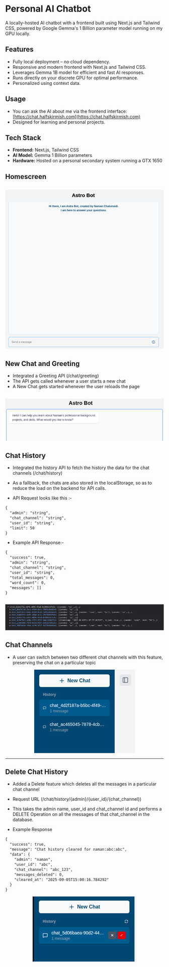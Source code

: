 # Personal AI Chatbot

A locally-hosted AI chatbot with a frontend built using Next.js and Tailwind CSS, powered by Google Gemma's 1 Billion parameter model running on my GPU locally.

## Features

- Fully local deployment – no cloud dependency.
- Responsive and modern frontend with Next.js and Tailwind CSS.
- Leverages Gemma 1B model for efficient and fast AI responses.
- Runs directly on your discrete GPU for optimal performance.
- Personalized using context data.

## Usage

- You can ask the AI about me via the frontend interface: [https://chat.halfskirmish.com](https://chat.halfskirmish.com)
- Designed for learning and personal projects.

## Tech Stack

- **Frontend:** Next.js, Tailwind CSS
- **AI Model:** Gemma 1 Billion parameters
- **Hardware:** Hosted on a personal secondary system running a GTX 1650

## Homescreen

![UI](/images/ui.png)
---

## New Chat and Greeting

- Integrated a Greeting API (/chat/greeting)
- The API gets called whenever a user starts a new chat
- A New Chat gets started whenever the user reloads the page
  
![New Chat](/images/greeting.png)
---

## Chat History

- Integrated the history API to fetch the history the data for the chat channels
(/chat/history)
- As a fallback, the chats are also stored in the localStorage, so as to reduce the load on the backend for API calls.

- API Request looks like this :-

```
{
  "admin": "string",
  "chat_channel": "string",
  "user_id": "string",
  "limit": 50
}
```

- Example API Response:-
```
{
  "success": true,
  "admin": "string",
  "chat_channel": "string",
  "user_id": "string",
  "total_messages": 0,
  "word_count": 0,
  "messages": []
}
```


   ![Chat History](/images/ChatHistory.png)
  ---

## Chat Channels

- A user can switch between two different chat channels with this feature, preserving the chat on a particular topic
  
<p align="center">
  <img src="/images/ChatChannel.png" alt="Chat History" />
</p>


---

## Delete Chat History
- Added a Delete feature which deletes all the messages in a particular chat channel

- Request URL
(/chat/history/{admin}/{user_id}/{chat_channel})

- This takes the admin name, user_id and chat_channel id and performs a DELETE Operation on all the messages of that chat_channel in the database.

- Example Response
```
{
  "success": true,
  "message": "Chat history cleared for naman:abc:abc",
  "data": {
    "admin": "naman",
    "user_id": "abc",
    "chat_channel": "abc_123",
    "messages_deleted": 0,
    "cleared_at": "2025-09-05T15:00:16.784292"
  }
}
```

<p align="center">
  <img src="/images/delete_feature.png" alt="Delete Chat" />
</p>


